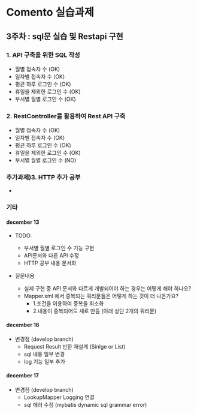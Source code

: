 # Comento 실습과제

## 3주차 : sql문 실습 및 Restapi 구현

### 1. API 구축을 위한 SQL 작성
- 월별 접속자 수 (OK)
- 일자별 접속자 수 (OK)
- 평균 하루 로그인 수 (OK)
- 휴일을 제외한 로그인 수 (OK)
- 부서별 월별 로그인 수 (OK)

### 2. RestController를 활용하여 Rest API 구축
- 월별 접속자 수 (OK)
- 일자별 접속자 수 (OK)
- 평균 하루 로그인 수 (OK)
- 휴일을 제외한 로그인 수 (OK)
- 부서별 월별 로그인 수 (NO)

### 추가과제)3. HTTP 추가 공부
- 

### 기타

#### december 13
- TODO: 
  - 부서별 월별 로그인 수 기능 구현
  - API문서와 다른 API 수정
  - HTTP 공부 내용 문서화
  
- 질문내용 
  - 실제 구현 중 API 문서와 다르게 개발되어야 하는 경우는 어떻게 해야 하나요?
  - Mapper.xml 에서 중복되는 쿼리문들은 어떻게 하는 것이 더 나은가요?
    - 1.조건을 이용하여 중복을 최소화 
    - 2.내용이 중복되어도 새로 만듬 (아래 상단 2개의 쿼리문)

#### december 16

- 변경점 (develop branch)
  - Request Result 반환 재설계 (Sinlge or List)
  - sql 내용 일부 변경
  - log 기능 일부 추가
  
#### december 17
- 변경점 (develop branch)
  - LookupMapper Logging 연결
  - sql 에러 수정 (mybatis dynamic sql grammar error)
